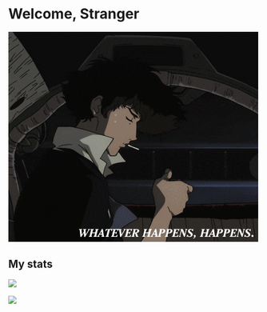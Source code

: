 # Welcome, Stranger

![Whatever happens, happens.](whatever_happens.gif)

## My stats

![](https://komarev.com/ghpvc/?username=darleet&color=blueviolet)

![](https://readme-stats-alpha-rust.vercel.app/api?username=darleet&show_icons=true&hide_border=true&theme=tokyonight)
